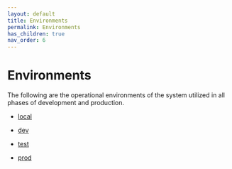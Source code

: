 ```yaml
---
layout: default
title: Environments
permalink: Environments
has_children: true
nav_order: 6
---
```

# Environments

The following are the operational environments of the system utilized in all phases of development and production.


* [local](environment-local)

* [dev](environment-dev)

* [test](environment-test)

* [prod](environment-prod)

